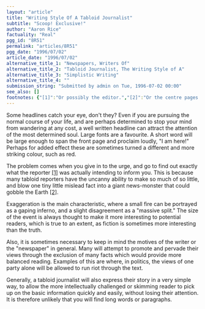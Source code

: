 ```yaml
---
layout: "article"
title: "Writing Style Of A Tabloid Journalist"
subtitle: "Scoop! Exclusive!"
author: "Aaron Rice"
factuality: "Real"
pgg_id: "8R51"
permalink: "articles/8R51"
pgg_date: "1996/07/02"
article_date: "1996/07/02"
alternative_title_1: "Newspapers, Writers Of"
alternative_title_2: "Tabloid Journalist, The Writing Style of A"
alternative_title_3: "Simplistic Writing"
alternative_title_4: ""
submission_string: "Submitted by admin on Tue, 1996-07-02 00:00"
see_also: []
footnotes: {"[1]":"Or possibly the editor.","[2]":"Or the centre pages."}
---
```

<div>
<p>Some headlines catch your eye, don't they? Even if you are pursuing the normal course of your life, and are perhaps determined to stop your mind from wandering at any cost, a well written headline can attract the attention of the most determined soul. Large fonts are a favourite. A short word will be large enough to span the front page and proclaim loudly, "I am here!" Perhaps for added effect these are sometimes turned a different and more striking colour, such as red.</p>
<p>The problem comes when you give in to the urge, and go to find out exactly what the reporter <a href="#footnotes.1" class="footnote-link">[1]</a> was actually intending to inform you. This is because many tabloid reporters have the uncanny ability to make so much of so little, and blow one tiny little mislead fact into a giant news-monster that could gobble the Earth <a href="#footnotes.2" class="footnote-link">[2]</a>.</p>
<p>Exaggeration is the main characteristic, where a small fire can be portrayed as a gaping inferno, and a slight disagreement as a "massive split." The size of the event is always thought to make it more interesting to potential readers, which is true to an extent, as fiction is sometimes more interesting than the truth.</p>
<p>Also, it is sometimes necessary to keep in mind the motives of the writer or the "newspaper" in general. Many will attempt to promote and pervade their views through the exclusion of many facts which would provide more balanced reading. Examples of this are where, in politics, the views of one party alone will be allowed to run riot through the text.</p>
<p>Generally, a tabloid journalist will also express their story in a very simple way, to allow the more intellectually challenged or skimming reader to pick up on the basic information quickly and easily, without losing their attention. It is therefore unlikely that you will find long words or paragraphs.</p>
</div>
